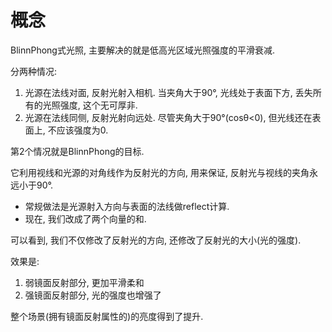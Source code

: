 # 概念
   
BlinnPhong式光照, 主要解决的就是低高光区域光照强度的平滑衰减.

分两种情况:

1. 光源在法线对面, 反射光射入相机. 当夹角大于90°, 光线处于表面下方, 丢失所有的光照强度, 这个无可厚非.
2. 光源在法线同侧, 反射光射向远处. 尽管夹角大于90°(cosθ<0), 但光线还在表面上, 不应该强度为0.

第2个情况就是BlinnPhong的目标.

它利用视线和光源的对角线作为反射光的方向, 用来保证, 反射光与视线的夹角永远小于90°.

- 常规做法是光源射入方向与表面的法线做reflect计算.
- 现在, 我们改成了两个向量的和.

可以看到, 我们不仅修改了反射光的方向, 还修改了反射光的大小(光的强度).

效果是:

1. 弱镜面反射部分, 更加平滑柔和
2. 强镜面反射部分, 光的强度也增强了

整个场景(拥有镜面反射属性的)的亮度得到了提升.